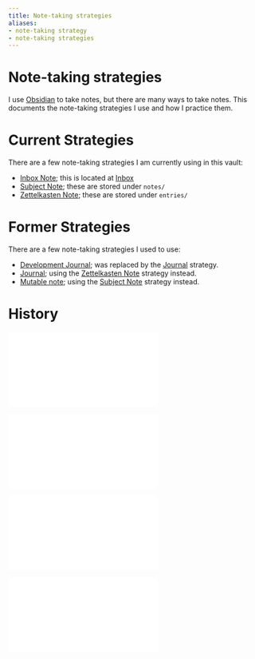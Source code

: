 ```yaml
---
title: Note-taking strategies
aliases:
- note-taking strategy
- note-taking strategies
---
```


# Note-taking strategies

I use [Obsidian](obsidian.md) to take notes, but there are many ways to take notes. This documents the note-taking strategies I use and how I practice them.

# Current Strategies

There are a few note-taking strategies I am currently using in this vault:

* [Inbox Note](inbox-note.md); this is located at [Inbox](../inbox.md)
* [Subject Note](notes/subject-note.md); these are stored under `notes/`
* [Zettelkasten Note](notes/zettelkasten-note.md); these are stored under `entries/`

# Former Strategies

There are a few note-taking strategies I used to use:

* [Development Journal](development-journal.md); was replaced by the [Journal](journal.md) strategy.
* [Journal](notes/journal.md); using the [Zettelkasten Note](notes/zettelkasten-note.md) strategy instead.
* [Mutable note](mutable-note.md); using the [Subject Note](subject-note.md) strategy instead.

# History

![20230528_0429](../entries/20230528_0429.md)

![20230528_1748](../entries/20230528_1748.md)

![20230529_0637](../entries/20230529_0637.md)

![20240724_200049](../entries/20240724_200049.md)
